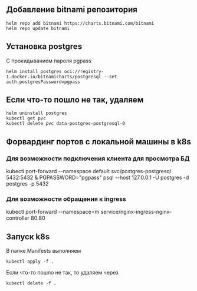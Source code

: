 ## Добавление bitnami репозитория

```
helm repo add bitnami https://charts.bitnami.com/bitnami
helm repo update bitnami
```

## Установка postgres

С прокидыванием пароля pgpass

```
helm install postgres oci://registry-1.docker.io/bitnamicharts/postgresql --set auth.postgresPassword=pgpass
```

## Если что-то пошло не так, удаляем

```
helm uninstall postgres
kubectl get pvc
kubectl delete pvc data-postgres-postgresql-0 
```

## Форвардинг портов с локальной машины в k8s

### Для возможности подключения клиента для просмотра БД

kubectl port-forward --namespace default svc/postgres-postgresql 5432:5432 & PGPASSWORD="pgpass" psql --host 127.0.0.1 -U postgres -d postgres -p 5432

### Для возможности обращения к ingress

kubectl port-forward --namespace=m service/nginx-ingress-nginx-controller 80:80

## Запуск k8s

В папке Manifests выполняем
  
```
kubectl apply -f .
```
  
Если что-то пошло не так, то удаляем через 
  
```
kubectl delete -f .
```

